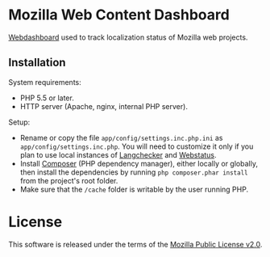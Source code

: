 # Mozilla Web Content Dashboard
[Webdashboard] used to track localization status of Mozilla web projects.

## Installation
System requirements:
* PHP 5.5 or later.
* HTTP server (Apache, nginx, internal PHP server).

Setup:
* Rename or copy the file `app/config/settings.inc.php.ini` as `app/config/settings.inc.php`. You will need to customize it only if you plan to use local instances of [Langchecker] and [Webstatus].
* Install [Composer] (PHP dependency manager), either locally or globally, then install the dependencies by running `php composer.phar install` from the project's root folder.
* Make sure that the `/cache` folder is writable by the user running PHP.

# License
This software is released under the terms of the [Mozilla Public License v2.0].

[Composer]: https://getcomposer.org/download/
[Langchecker]: https://github.com/mozilla-l10n/langchecker/
[Mozilla Public License v2.0]: http://www.mozilla.org/MPL/2.0/
[Webdashboard]: https://github.com/mozilla-l10n/webdashboard
[Webstatus]: https://github.com/mozilla-l10n/webstatus/
